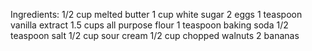 Ingredients:
    1/2 cup melted butter
    1 cup white sugar
    2 eggs
    1 teaspoon vanilla extract
    1.5 cups all purpose flour
    1 teaspoon baking soda
    1/2 teaspoon salt
    1/2 cup sour cream
    1/2 cup chopped walnuts
    2 bananas